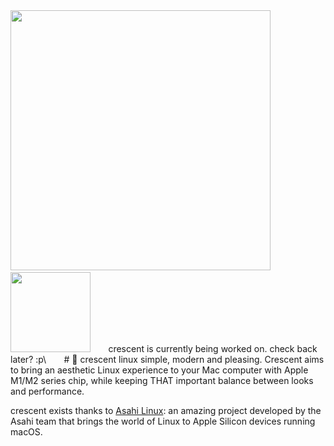 <!-- ![image](https://github.com/user-attachments/assets/4ce4b532-e09b-484f-809d-1b81dc7f2776)> -->
<img src="https://github.com/user-attachments/assets/1672c5a7-3408-4b6f-9a97-db2c6a509d5e" width="416">
⠀⠀⠀⠀<img src="https://github.com/user-attachments/assets/73c444fb-8e0e-4b01-aeb2-227052879791" width="128">
⠀⠀
crescent is currently being worked on. check back later? :p\
⠀⠀
# 🌙 crescent linux
simple, modern and pleasing. Crescent aims to bring an aesthetic Linux experience to your Mac computer with Apple M1/M2 series chip, while keeping THAT important balance between looks and performance.

crescent exists thanks to [Asahi Linux](https://asahilinux.org): an amazing project developed by the Asahi team that brings the world of Linux to Apple Silicon devices running macOS.
